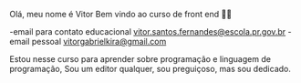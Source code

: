 Olá, meu nome é Vitor 
Bem vindo ao curso de front end 🙂😀

-email para contato educacional vitor.santos.fernandes@escola.pr.gov.br
-email pessoal vitorgabrielkira@gmail.com

Estou nesse curso para aprender sobre programação e linguagem de programação,
Sou um editor qualquer, sou preguiçoso, mas sou dedicado.
